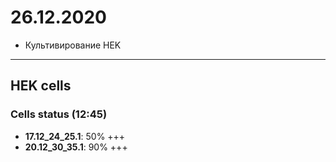 26.12.2020
==========

- Культивирование HEK

---

## HEK cells
### Cells status (12:45)
- **17.12_24_25.1**: 50% +++
- **20.12_30_35.1**: 90% +++